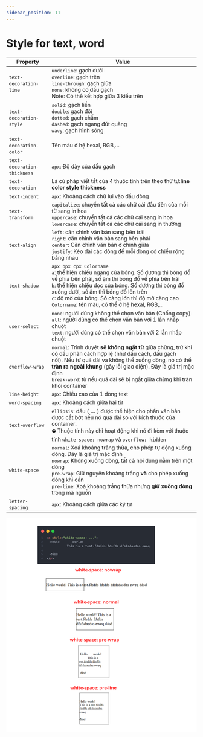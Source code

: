 ```yaml
---
sidebar_position: 11
---
```


# Style for text, word

| Property                    | Value                                                                                                                                                                                                                                                                                                                                                        |
| --------------------------- | ------------------------------------------------------------------------------------------------------------------------------------------------------------------------------------------------------------------------------------------------------------------------------------------------------------------------------------------------------------ |
| `text-decoration-line`      | `underline`: gạch dưới <br />`overline`: gạch trên <br />`line-through`: gạch giữa <br />`none`: không có dấu gạch<br />Note: Có thể kết hợp giữa 3 kiểu trên                                                                                                                                                                                                |
| `text-decoration-style`     | `solid`: gạch liền<br />`double`: gạch đôi<br />`dotted`: gạch chấm<br />`dashed`: gạch ngang đứt quãng<br />`wavy`: gạch hình sóng                                                                                                                                                                                                                          |
| `text-decoration-color`     | Tên màu ở hệ hexal, RGB,…                                                                                                                                                                                                                                                                                                                                    |
| `text-decoration-thickness` | `apx`: Độ dày của dấu gạch                                                                                                                                                                                                                                                                                                                                   |
| `text-decoration`           | Là cú pháp viết tắt của 4 thuộc tính trên theo thứ tự:**line color style thickness**                                                                                                                                                                                                                                                                         |
| `text-indent`               | `apx`: Khoảng cách chữ lui vào đầu dòng                                                                                                                                                                                                                                                                                                                      |
| `text-transform`            | `capitalize`: chuyển tất cả các chữ cái đầu tiên của mỗi từ sang in hoa<br />`uppercase`: chuyển tất cả các chữ cái sang in hoa<br />`lowercase`: chuyển tất cả các chữ cái sang in thường                                                                                                                                                                   |
| `text-align`                | `left`: căn chỉnh văn bản sang bên trái<br />`right`: căn chỉnh văn bản sang bên phải<br />`center`: Căn chỉnh văn bản ở chính giữa<br />`justify`: Kéo dài các dòng để mỗi dòng có chiều rộng bằng nhau                                                                                                                                                     |
| `text-shadow`               | `apx bpx cpx Colorname`<br />`a`: thể hiện chiều ngang của bóng. Số dương thì bóng đổ về phía bên phải, số âm thì bóng đổ về phía bên trái<br />`b`: thể hiện chiều dọc của bóng. Số dương thì bóng đổ xuống dưới, số âm thì bóng đổ lên trên<br />`c`: độ mờ của bóng. Số càng lớn thì độ mờ càng cao<br />`Colorname`: tên màu, có thể ở hệ hexal, RGB,... |
| `user-select`               | `none`: người dùng không thể chọn văn bản (Chống copy)<br />`all`: người dùng có thể chọn văn bản với 1 lần nhấp chuột<br />`text`: người dùng có thể chọn văn bản với 2 lần nhấp chuột                                                                                                                                                                      |
| `overflow-wrap`             | `normal`: Trình duyệt **sẽ không ngắt từ** giữa chừng, trừ khi có dấu phân cách hợp lệ (như dấu cách, dấu gạch nối). Nếu từ quá dài và không thể xuống dòng, nó có thể **tràn ra ngoài khung** (gây lỗi giao diện). Đây là giá trị mặc định<br />`break-word`: từ nếu quá dài sẽ bị ngắt giữa chừng khi tràn khỏi container                                  |
| `line-height`               | `apx`: Chiều cao của 1 dòng text                                                                                                                                                                                                                                                                                                                             |
| `word-spacing`              | `apx`: Khoảng cách giữa hai từ                                                                                                                                                                                                                                                                                                                               |
| `text-overflow`             | `ellipsis`: dấu ( **…** ) được thể hiện cho phần văn bản được cắt bớt nếu nó quá dài so với kích thước của container.<br />⛔️ Thuộc tính này chỉ hoạt động khi nó đi kèm với thuộc tính `white-space: nowrap` và `overflow: hidden`                                                                                                                         |
| `white-space`               | `normal`: Xoá khoảng trắng thừa, cho phép tự động xuống dòng. Đây là giá trị mặc định<br />`nowrap`: Không xuống dòng, tất cả nội dung nằm trên một dòng<br />`pre-wrap`: Giữ nguyên khoảng trắng **và** cho phép xuống dòng khi cần<br />`pre-line`: Xoá khoảng trắng thừa nhưng **giữ xuống dòng** trong mã nguồn                                          |
| `letter-spacing`            | `apx`: Khoảng cách giữa các ký tự                                                                                                                                                                                                                                                                                                                            |

![1746261431107](image/style-for-text-word/1746261431107.png)

